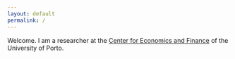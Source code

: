 ```yaml
---
layout: default
permalink: /
---
```

Welcome. I am a researcher at the [Center for Economics and Finance](http://cefup.up.pt) of the University of Porto.
